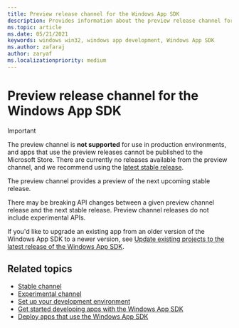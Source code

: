 ```yaml
---
title: Preview release channel for the Windows App SDK 
description: Provides information about the preview release channel for the Windows App SDK.
ms.topic: article
ms.date: 05/21/2021
keywords: windows win32, windows app development, Windows App SDK 
ms.author: zafaraj
author: zaryaf
ms.localizationpriority: medium
---
```


# Preview release channel for the Windows App SDK

> [!IMPORTANT]
> The preview channel is **not supported** for use in production environments, and apps that use the preview releases cannot be published to the Microsoft Store. There are currently no releases available from the preview channel, and we recommend using the [latest stable release](stable-channel.md).

The preview channel provides a preview of the next upcoming stable release. 

There may be breaking API changes between a given preview channel release and the next stable release. Preview channel releases do not include experimental APIs.

If you'd like to upgrade an existing app from an older version of the Windows App SDK to a newer version, see [Update existing projects to the latest release of the Windows App SDK](update-existing-projects-to-the-latest-release.md). 

## Related topics

- [Stable channel](stable-channel.md)
- [Experimental channel](experimental-channel.md)
- [Set up your development environment](set-up-your-development-environment.md)
- [Get started developing apps with the Windows App SDK](get-started.md)
- [Deploy apps that use the Windows App SDK](deploy-apps-that-use-the-windows-app-sdk.md)